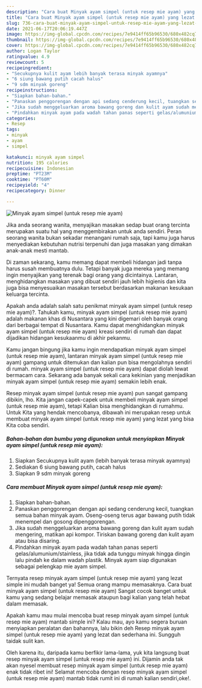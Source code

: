 ```yaml
---
description: "Cara buat Minyak ayam simpel (untuk resep mie ayam) yang lezat dan Mudah Dibuat"
title: "Cara buat Minyak ayam simpel (untuk resep mie ayam) yang lezat dan Mudah Dibuat"
slug: 736-cara-buat-minyak-ayam-simpel-untuk-resep-mie-ayam-yang-lezat-dan-mudah-dibuat
date: 2021-06-17T20:06:19.447Z
image: https://img-global.cpcdn.com/recipes/7e9414ff65b96530/680x482cq70/minyak-ayam-simpel-untuk-resep-mie-ayam-foto-resep-utama.jpg
thumbnail: https://img-global.cpcdn.com/recipes/7e9414ff65b96530/680x482cq70/minyak-ayam-simpel-untuk-resep-mie-ayam-foto-resep-utama.jpg
cover: https://img-global.cpcdn.com/recipes/7e9414ff65b96530/680x482cq70/minyak-ayam-simpel-untuk-resep-mie-ayam-foto-resep-utama.jpg
author: Logan Taylor
ratingvalue: 4.9
reviewcount: 5
recipeingredient:
- "Secukupnya kulit ayam lebih banyak terasa minyak ayamnya"
- "6 siung bawang putih cacah halus"
- "9 sdm minyak goreng"
recipeinstructions:
- "Siapkan bahan-bahan."
- "Panaskan penggorengan dengan api sedang cenderung kecil, tuangkan semua bahan minyak ayam. Oseng-oseng terus agar bawang putih tidak menempel dan gosong dipenggorengan."
- "Jika sudah menggeluarkan aroma bawang goreng dan kulit ayam sudah mengering, matikan api kompor. Tiriskan bawang goreng dan kulit ayam atau bisa disaring."
- "Pindahkan minyak ayam pada wadah tahan panas seperti gelas/alumunium/stainless, jika tidak ada tunggu minyak hingga dingin lalu pindah ke dalam wadah plastik. Minyak ayam siap digunakan sebagai pelengkap mie ayam simpel."
categories:
- Resep
tags:
- minyak
- ayam
- simpel

katakunci: minyak ayam simpel 
nutrition: 195 calories
recipecuisine: Indonesian
preptime: "PT23M"
cooktime: "PT60M"
recipeyield: "4"
recipecategory: Dinner

---
```



![Minyak ayam simpel (untuk resep mie ayam)](https://img-global.cpcdn.com/recipes/7e9414ff65b96530/680x482cq70/minyak-ayam-simpel-untuk-resep-mie-ayam-foto-resep-utama.jpg)

Jika anda seorang wanita, menyajikan masakan sedap buat orang tercinta merupakan suatu hal yang menggembirakan untuk anda sendiri. Peran seorang  wanita bukan sekadar menangani rumah saja, tapi kamu juga harus menyediakan kebutuhan nutrisi terpenuhi dan juga masakan yang dimakan anak-anak mesti mantab.

Di zaman  sekarang, kamu memang dapat membeli hidangan jadi tanpa harus susah membuatnya dulu. Tetapi banyak juga mereka yang memang ingin menyajikan yang terenak bagi orang yang dicintainya. Lantaran, menghidangkan masakan yang dibuat sendiri jauh lebih higienis dan kita juga bisa menyesuaikan masakan tersebut berdasarkan makanan kesukaan keluarga tercinta. 



Apakah anda adalah salah satu penikmat minyak ayam simpel (untuk resep mie ayam)?. Tahukah kamu, minyak ayam simpel (untuk resep mie ayam) adalah makanan khas di Nusantara yang kini digemari oleh banyak orang dari berbagai tempat di Nusantara. Kamu dapat menghidangkan minyak ayam simpel (untuk resep mie ayam) kreasi sendiri di rumah dan dapat dijadikan hidangan kesukaanmu di akhir pekanmu.

Kamu jangan bingung jika kamu ingin mendapatkan minyak ayam simpel (untuk resep mie ayam), lantaran minyak ayam simpel (untuk resep mie ayam) gampang untuk ditemukan dan kalian pun bisa mengolahnya sendiri di rumah. minyak ayam simpel (untuk resep mie ayam) dapat diolah lewat bermacam cara. Sekarang ada banyak sekali cara kekinian yang menjadikan minyak ayam simpel (untuk resep mie ayam) semakin lebih enak.

Resep minyak ayam simpel (untuk resep mie ayam) pun sangat gampang dibikin, lho. Kita jangan capek-capek untuk membeli minyak ayam simpel (untuk resep mie ayam), tetapi Kalian bisa menghidangkan di rumahmu. Untuk Kita yang hendak mencobanya, dibawah ini merupakan resep untuk membuat minyak ayam simpel (untuk resep mie ayam) yang lezat yang bisa Kita coba sendiri.

<!--inarticleads1-->

##### Bahan-bahan dan bumbu yang digunakan untuk menyiapkan Minyak ayam simpel (untuk resep mie ayam):

1. Siapkan Secukupnya kulit ayam (lebih banyak terasa minyak ayamnya)
1. Sediakan 6 siung bawang putih, cacah halus
1. Siapkan 9 sdm minyak goreng




<!--inarticleads2-->

##### Cara membuat Minyak ayam simpel (untuk resep mie ayam):

1. Siapkan bahan-bahan.
1. Panaskan penggorengan dengan api sedang cenderung kecil, tuangkan semua bahan minyak ayam. Oseng-oseng terus agar bawang putih tidak menempel dan gosong dipenggorengan.
1. Jika sudah menggeluarkan aroma bawang goreng dan kulit ayam sudah mengering, matikan api kompor. Tiriskan bawang goreng dan kulit ayam atau bisa disaring.
1. Pindahkan minyak ayam pada wadah tahan panas seperti gelas/alumunium/stainless, jika tidak ada tunggu minyak hingga dingin lalu pindah ke dalam wadah plastik. Minyak ayam siap digunakan sebagai pelengkap mie ayam simpel.




Ternyata resep minyak ayam simpel (untuk resep mie ayam) yang lezat simple ini mudah banget ya! Semua orang mampu memasaknya. Cara buat minyak ayam simpel (untuk resep mie ayam) Sangat cocok banget untuk kamu yang sedang belajar memasak ataupun bagi kalian yang telah hebat dalam memasak.

Apakah kamu mau mulai mencoba buat resep minyak ayam simpel (untuk resep mie ayam) mantab simple ini? Kalau mau, ayo kamu segera buruan menyiapkan peralatan dan bahannya, lalu bikin deh Resep minyak ayam simpel (untuk resep mie ayam) yang lezat dan sederhana ini. Sungguh taidak sulit kan. 

Oleh karena itu, daripada kamu berfikir lama-lama, yuk kita langsung buat resep minyak ayam simpel (untuk resep mie ayam) ini. Dijamin anda tak akan nyesel membuat resep minyak ayam simpel (untuk resep mie ayam) enak tidak ribet ini! Selamat mencoba dengan resep minyak ayam simpel (untuk resep mie ayam) mantab tidak rumit ini di rumah kalian sendiri,oke!.

